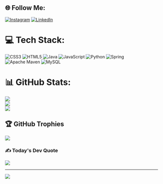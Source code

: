 
## 🌐 Follow Me:
[![Instagram](https://img.shields.io/badge/Instagram-%23E4405F.svg?logo=Instagram&logoColor=white)](https://instagram.com/_venom_22299) [![LinkedIn](https://img.shields.io/badge/LinkedIn-%230077B5.svg?logo=linkedin&logoColor=white)](https://linkedin.com/in/https://www.linkedin.com/in/bhushan-pawase-184b89143/) 

# 💻 Tech Stack:
![CSS3](https://img.shields.io/badge/css3-%231572B6.svg?style=for-the-badge&logo=css3&logoColor=white) ![HTML5](https://img.shields.io/badge/html5-%23E34F26.svg?style=for-the-badge&logo=html5&logoColor=white) ![Java](https://img.shields.io/badge/java-%23ED8B00.svg?style=for-the-badge&logo=java&logoColor=white) ![JavaScript](https://img.shields.io/badge/javascript-%23323330.svg?style=for-the-badge&logo=javascript&logoColor=%23F7DF1E) ![Python](https://img.shields.io/badge/python-3670A0?style=for-the-badge&logo=python&logoColor=ffdd54) ![Spring](https://img.shields.io/badge/spring-%236DB33F.svg?style=for-the-badge&logo=spring&logoColor=white) ![Apache Maven](https://img.shields.io/badge/Apache%20Maven-C71A36?style=for-the-badge&logo=Apache%20Maven&logoColor=white) ![MySQL](https://img.shields.io/badge/mysql-%2300f.svg?style=for-the-badge&logo=mysql&logoColor=white)
# 📊 GitHub Stats:
![](https://github-readme-stats.vercel.app/api?username=PawaseBB&theme=dark&hide_border=false&include_all_commits=false&count_private=false)<br/>
![](https://github-readme-streak-stats.herokuapp.com/?user=PawaseBB&theme=dark&hide_border=false)<br/>
![](https://github-readme-stats.vercel.app/api/top-langs/?username=PawaseBB&theme=dark&hide_border=false&include_all_commits=false&count_private=false&layout=compact)

## 🏆 GitHub Trophies
![](https://github-profile-trophy.vercel.app/?username=PawaseBB&theme=radical&no-frame=false&no-bg=true&margin-w=4)

### ✍️ Today's Dev Quote
![](https://quotes-github-readme.vercel.app/api?type=horizontal&theme=dark)

---
[![](https://visitcount.itsvg.in/api?id=PawaseBB&icon=0&color=4)](https://visitcount.itsvg.in)

<!-- Proudly created with GPRM ( https://gprm.itsvg.in ) -->
